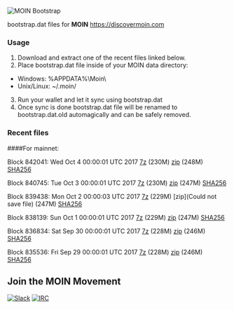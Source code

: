![MOIN Bootstrap](https://i.imgur.com/KjM1jMp.jpg)

bootstrap.dat files for **MOIN** https://discovermoin.com

### Usage

1. Download and extract one of the recent files linked below.
2. Place bootstrap.dat file inside of your MOIN data directory:
 - Windows: %APPDATA%\Moin\
 - Unix/Linux: ~/.moin/
3. Run your wallet and let it sync using bootstrap.dat
4. Once sync is done bootstrap.dat file will be renamed to bootstrap.dat.old automagically and can be safely removed.


### Recent files

####For mainnet:

Block 842041: Wed Oct  4 00:00:01 UTC 2017 [7z](https://transfer.sh/PMbiN/bootstrap.dat.20171004.7z) (230M) [zip](https://transfer.sh/11KUrc/bootstrap.dat.20171004.zip) (248M) [SHA256](https://transfer.sh/LD7kL/sha256.txt)

Block 840745: Tue Oct  3 00:00:01 UTC 2017 [7z](https://transfer.sh/zuDhy/bootstrap.dat.20171003.7z) (230M) [zip](https://transfer.sh/1F932/bootstrap.dat.20171003.zip) (247M) [SHA256](https://transfer.sh/T91vM/sha256.txt)

Block 839438: Mon Oct  2 00:00:03 UTC 2017 [7z](https://transfer.sh/OkG1z/bootstrap.dat.20171002.7z) (229M) [zip](Could not save file) (247M) [SHA256](https://transfer.sh/169BWA/sha256.txt)

Block 838139: Sun Oct  1 00:00:01 UTC 2017 [7z](https://transfer.sh/d3O97/bootstrap.dat.20171001.7z) (229M) [zip](https://transfer.sh/7stn1/bootstrap.dat.20171001.zip) (247M) [SHA256](https://transfer.sh/150Ahw/sha256.txt)

Block 836834: Sat Sep 30 00:00:01 UTC 2017 [7z](https://transfer.sh/6ckiF/bootstrap.dat.20170930.7z) (228M) [zip](https://transfer.sh/h4kwu/bootstrap.dat.20170930.zip) (246M) [SHA256](https://transfer.sh/13JbFa/sha256.txt)

Block 835536: Fri Sep 29 00:00:01 UTC 2017 [7z](https://transfer.sh/xehUt/bootstrap.dat.20170929.7z) (228M) [zip](https://transfer.sh/tSAeU/bootstrap.dat.20170929.zip) (246M) [SHA256](https://transfer.sh/i8SbM/sha256.txt)

## Join the MOIN Movement

[![Slack](https://i.imgur.com/Xy0IEJN.png)](https://discovermoin.herokuapp.com)
[![IRC](http://i.imgur.com/amUnKGQ.png)](https://kiwiirc.com/client/irc.freenode.net/#moin-crypto)
